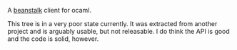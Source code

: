A [beanstalk](http://github.com/dustin/beanstalk-client) client for ocaml.

This tree is in a very poor state currently.  It was extracted from another
project and is arguably usable, but not releasable.  I do think the API is good
and the code is solid, however.
